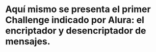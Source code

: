 # Aquí mismo se presenta el primer Challenge indicado por Alura: el encriptador y desencriptador de mensajes.

